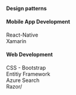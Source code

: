 #### Design patterns


#### Mobile App Development  
React-Native  
Xamarin  

#### Web Development  
CSS - Bootstrap  
Entitiy Framework  
Azure Search  
Razor/  
